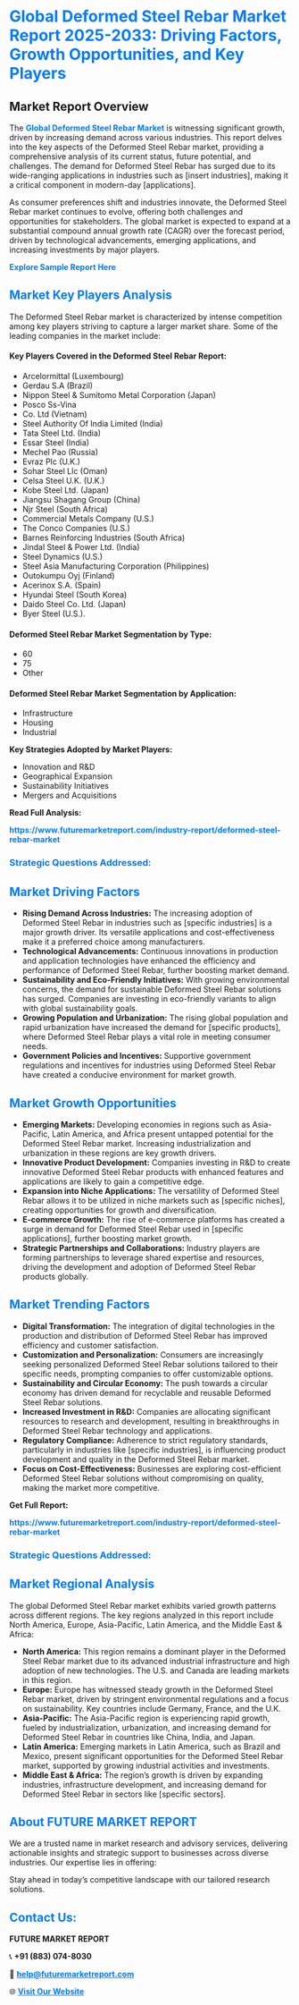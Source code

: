<h1 style="color: #007BFF;">Global Deformed Steel Rebar Market Report 2025-2033: Driving Factors, Growth Opportunities, and Key Players</h1>

<section id="overview">
<h2>Market Report Overview</h2>
<p>The <a href="https://www.futuremarketreport.com/industry-report/deformed-steel-rebar-market" style="color: #007BFF; text-decoration: none;"><strong>Global Deformed Steel Rebar Market</strong></a> is witnessing significant growth, driven by increasing demand across various industries. This report delves into the key aspects of the Deformed Steel Rebar market, providing a comprehensive analysis of its current status, future potential, and challenges. The demand for Deformed Steel Rebar has surged due to its wide-ranging applications in industries such as [insert industries], making it a critical component in modern-day [applications].</p>
<p>As consumer preferences shift and industries innovate, the Deformed Steel Rebar market continues to evolve, offering both challenges and opportunities for stakeholders. The global market is expected to expand at a substantial compound annual growth rate (CAGR) over the forecast period, driven by technological advancements, emerging applications, and increasing investments by major players.</p>
</section>

<section id="overview">
<p><a href="https://www.futuremarketreport.com/request-sample/reportId=30102" style="color: #007BFF; text-decoration: none;"><strong>Explore Sample Report Here</strong></a></p>
</section>

<section id="key-players">
<h2 style="color: #007BFF;">Market Key Players Analysis</h2>
<p>The Deformed Steel Rebar market is characterized by intense competition among key players striving to capture a larger market share. Some of the leading companies in the market include:</p>
<h4>Key Players Covered in the Deformed Steel Rebar Report:</h4>
<ul><li>Arcelormittal (Luxembourg)</li><li>Gerdau S.A (Brazil)</li><li>Nippon Steel &amp; Sumitomo Metal Corporation (Japan)</li><li>Posco Ss-Vina</li><li>Co. Ltd (Vietnam)</li><li>Steel Authority Of India Limited (India)</li><li>Tata Steel Ltd. (India)</li><li>Essar Steel (India)</li><li>Mechel Pao (Russia)</li><li>Evraz Plc (U.K.)</li><li>Sohar Steel Llc (Oman)</li><li>Celsa Steel U.K. (U.K.)</li><li>Kobe Steel Ltd. (Japan)</li><li>Jiangsu Shagang Group (China)</li><li>Njr Steel (South Africa)</li><li>Commercial Metals Company (U.S.)</li><li>The Conco Companies (U.S.)</li><li>Barnes Reinforcing Industries (South Africa)</li><li>Jindal Steel &amp; Power Ltd. (India)</li><li>Steel Dynamics (U.S.)</li><li>Steel Asia Manufacturing Corporation (Philippines)</li><li>Outokumpu Oyj (Finland)</li><li>Acerinox S.A. (Spain)</li><li>Hyundai Steel (South Korea)</li><li>Daido Steel Co. Ltd. (Japan)</li><li>Byer Steel (U.S.).</li></ul>
<h4>Deformed Steel Rebar Market Segmentation by Type:</h4>
<ul><li>60</li><li>75</li><li>Other</li></ul>

<h4>Deformed Steel Rebar Market Segmentation by Application:</h4>
<ul><li>Infrastructure</li><li>Housing</li><li>Industrial</li></ul>
<p><strong>Key Strategies Adopted by Market Players:</strong></p>
<ul>
<li>Innovation and R&D</li>
<li>Geographical Expansion</li>
<li>Sustainability Initiatives</li>
<li>Mergers and Acquisitions</li>
</ul>
</section>

<section>
<p><strong>Read Full Analysis: </strong></p><a href="https://www.futuremarketreport.com/industry-report/deformed-steel-rebar-market" style="color: #007BFF; text-decoration: none;"><strong>https://www.futuremarketreport.com/industry-report/deformed-steel-rebar-market</strong></a>
<h3 style="color: #007BFF;">Strategic Questions Addressed:</h3>
</section>

<section id="driving-factors">
<h2 style="color: #007BFF;">Market Driving Factors</h2>
<ul>
<li><strong>Rising Demand Across Industries:</strong> The increasing adoption of Deformed Steel Rebar in industries such as [specific industries] is a major growth driver. Its versatile applications and cost-effectiveness make it a preferred choice among manufacturers.</li>
<li><strong>Technological Advancements:</strong> Continuous innovations in production and application technologies have enhanced the efficiency and performance of Deformed Steel Rebar, further boosting market demand.</li>
<li><strong>Sustainability and Eco-Friendly Initiatives:</strong> With growing environmental concerns, the demand for sustainable Deformed Steel Rebar solutions has surged. Companies are investing in eco-friendly variants to align with global sustainability goals.</li>
<li><strong>Growing Population and Urbanization:</strong> The rising global population and rapid urbanization have increased the demand for [specific products], where Deformed Steel Rebar plays a vital role in meeting consumer needs.</li>
<li><strong>Government Policies and Incentives:</strong> Supportive government regulations and incentives for industries using Deformed Steel Rebar have created a conducive environment for market growth.</li>
</ul>
</section>

<section id="growth-opportunities">
<h2 style="color: #007BFF;">Market Growth Opportunities</h2>
<ul>
<li><strong>Emerging Markets:</strong> Developing economies in regions such as Asia-Pacific, Latin America, and Africa present untapped potential for the Deformed Steel Rebar market. Increasing industrialization and urbanization in these regions are key growth drivers.</li>
<li><strong>Innovative Product Development:</strong> Companies investing in R&D to create innovative Deformed Steel Rebar products with enhanced features and applications are likely to gain a competitive edge.</li>
<li><strong>Expansion into Niche Applications:</strong> The versatility of Deformed Steel Rebar allows it to be utilized in niche markets such as [specific niches], creating opportunities for growth and diversification.</li>
<li><strong>E-commerce Growth:</strong> The rise of e-commerce platforms has created a surge in demand for Deformed Steel Rebar used in [specific applications], further boosting market growth.</li>
<li><strong>Strategic Partnerships and Collaborations:</strong> Industry players are forming partnerships to leverage shared expertise and resources, driving the development and adoption of Deformed Steel Rebar products globally.</li>
</ul>
</section>

<section id="trending-factors">
<h2 style="color: #007BFF;">Market Trending Factors</h2>
<ul>
<li><strong>Digital Transformation:</strong> The integration of digital technologies in the production and distribution of Deformed Steel Rebar has improved efficiency and customer satisfaction.</li>
<li><strong>Customization and Personalization:</strong> Consumers are increasingly seeking personalized Deformed Steel Rebar solutions tailored to their specific needs, prompting companies to offer customizable options.</li>
<li><strong>Sustainability and Circular Economy:</strong> The push towards a circular economy has driven demand for recyclable and reusable Deformed Steel Rebar solutions.</li>
<li><strong>Increased Investment in R&D:</strong> Companies are allocating significant resources to research and development, resulting in breakthroughs in Deformed Steel Rebar technology and applications.</li>
<li><strong>Regulatory Compliance:</strong> Adherence to strict regulatory standards, particularly in industries like [specific industries], is influencing product development and quality in the Deformed Steel Rebar market.</li>
<li><strong>Focus on Cost-Effectiveness:</strong> Businesses are exploring cost-efficient Deformed Steel Rebar solutions without compromising on quality, making the market more competitive.</li>
</ul>
</section>

<section>
<p><strong>Get Full Report: </strong></p><a href="https://www.futuremarketreport.com/industry-report/deformed-steel-rebar-market" style="color: #007BFF; text-decoration: none;"><strong>https://www.futuremarketreport.com/industry-report/deformed-steel-rebar-market</strong></a>
<h3 style="color: #007BFF;">Strategic Questions Addressed:</h3>
</section>


<section id="regional-analysis">
<h2 style="color: #007BFF;">Market Regional Analysis</h2>
<p>The global Deformed Steel Rebar market exhibits varied growth patterns across different regions. The key regions analyzed in this report include North America, Europe, Asia-Pacific, Latin America, and the Middle East & Africa:</p>
<ul>
<li><strong>North America:</strong> This region remains a dominant player in the Deformed Steel Rebar market due to its advanced industrial infrastructure and high adoption of new technologies. The U.S. and Canada are leading markets in this region.</li>
<li><strong>Europe:</strong> Europe has witnessed steady growth in the Deformed Steel Rebar market, driven by stringent environmental regulations and a focus on sustainability. Key countries include Germany, France, and the U.K.</li>
<li><strong>Asia-Pacific:</strong> The Asia-Pacific region is experiencing rapid growth, fueled by industrialization, urbanization, and increasing demand for Deformed Steel Rebar in countries like China, India, and Japan.</li>
<li><strong>Latin America:</strong> Emerging markets in Latin America, such as Brazil and Mexico, present significant opportunities for the Deformed Steel Rebar market, supported by growing industrial activities and investments.</li>
<li><strong>Middle East & Africa:</strong> The region’s growth is driven by expanding industries, infrastructure development, and increasing demand for Deformed Steel Rebar in sectors like [specific sectors].</li>
</ul>
</section>

<footer>
<h2 style="color: #007BFF;">About FUTURE MARKET REPORT</h2>
<p>We are a trusted name in market research and advisory services, delivering actionable insights and strategic support to businesses across diverse industries. Our expertise lies in offering:</p>

<p>Stay ahead in today’s competitive landscape with our tailored research solutions.</p>

<h2 style="color: #007BFF;">Contact Us:</h2>
<p><strong>FUTURE MARKET REPORT</strong></p>
<p>📞 <strong>+91 (883) 074-8030</strong></p>
<p>📧 <strong><a href="mailto:help@futuremarketreport.com" style="color: #007BFF;">help@futuremarketreport.com</a></strong></p>
<p>🌐 <strong><a href="https://www.futuremarketreport.com/" style="color: #007BFF;">Visit Our Website</a></strong></p>
</footer>